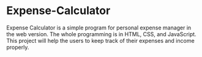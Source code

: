 # Expense-Calculator
Expense Calculator is a simple program for personal expense manager in the web version. The whole programming is in HTML, CSS, and JavaScript. This project will help the users to keep track of their expenses and income properly. 
